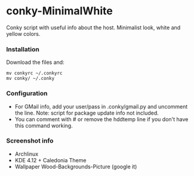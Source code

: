conky-MinimalWhite
==================

Conky script with useful info about the host. Minimalist look, white and yellow colors.


### Installation

Download the files and:

	mv conkyrc ~/.conkyrc
	mv conky/ ~/.conky


### Configuration

* For GMail info, add your user/pass in .conky/gmail.py and uncomment the line. Note: script for package update info not included.
* You can comment with # or remove the hddtemp line if you don't have this command working.


### Screenshot info

* Archlinux
* KDE 4.12 + Caledonia Theme
* Wallpaper Wood-Backgrounds-Picture (google it)
